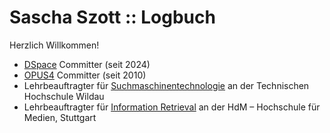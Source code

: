 # Sascha Szott :: Logbuch

Herzlich Willkommen!

* [DSpace](https://dspace.org) Committer (seit 2024)
* [OPUS4](http://opus-repository.org) Committer (seit 2010)
* Lehrbeauftragter für [Suchmaschinentechnologie](https://github.com/saschaszott/suma-tech) an der Technischen Hochschule Wildau
* Lehrbeauftragter für [Information Retrieval](https://github.com/saschaszott/ir-hdm-2025) an der HdM – Hochschule für Medien, Stuttgart
